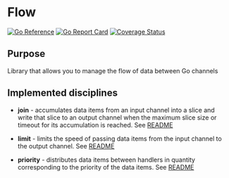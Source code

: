 # Flow

[![Go Reference](https://pkg.go.dev/badge/github.com/akramarenkov/flow.svg)](https://pkg.go.dev/github.com/akramarenkov/flow)
[![Go Report Card](https://goreportcard.com/badge/github.com/akramarenkov/flow)](https://goreportcard.com/report/github.com/akramarenkov/flow)
[![Coverage Status](https://coveralls.io/repos/github/akramarenkov/flow/badge.svg)](https://coveralls.io/github/akramarenkov/flow)

## Purpose

Library that allows you to manage the flow of data between Go channels

## Implemented disciplines

* **join** - accumulates data items from an input channel into a slice and write that slice to an output channel when the maximum slice size or timeout for its accumulation is reached. See [README](join/README.md)

* **limit** - limits the speed of passing data items from the input channel to the output channel. See [README](limit/README.md)

* **priority** - distributes data items between handlers in quantity corresponding to the priority of the data items. See [README](priority/README.md)

